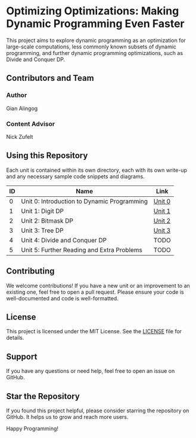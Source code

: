 # Optimizing Optimizations: Making Dynamic Programming Even Faster
This project aims to explore dynamic programming as an optimization for large-scale computations, less commonly known subsets of dynamic programming, and further dynamic programming optimizations, such as Divide and Conquer DP.

## Contributors and Team
### Author
Gian Alingog

### Content Advisor
Nick Zufelt

## Using this Repository
Each unit is contained within its own directory, each with its own write-up and any necessary sample code snippets and diagrams.

<!--
| ID | Name                                        | Link                       |
|----|---------------------------------------------|----------------------------|
| 0  | Unit 0: Introduction to Dynamic Programming | [Unit 0](./unit0/unit0.md) |
| 1  | Unit 1: Digit DP                            | [Unit 1](./unit1/unit1.md) |
| 2  | Unit 2: Bitmask DP                          | [Unit 2](./unit2/unit2.md) |
| 3  | Unit 3: Range DP                            |                            |
| 4  | Unit 4: Tree DP                             | [Unit 4](./unit4/unit4.md) |
| 5  | Unit 5: Divide and Conquer DP               |                            |
| 6  | Unit 6: Further Reading and Extra Problems  |                            |
-->


| ID | Name                                        | Link                       |
|----|---------------------------------------------|----------------------------|
| 0  | Unit 0: Introduction to Dynamic Programming | [Unit 0](./unit0/unit0.md) |
| 1  | Unit 1: Digit DP                            | [Unit 1](./unit1/unit1.md) |
| 2  | Unit 2: Bitmask DP                          | [Unit 2](./unit2/unit2.md) |
| 3  | Unit 3: Tree DP                             | [Unit 3](./unit3/unit3.md) |
| 4  | Unit 4: Divide and Conquer DP               | TODO                       |
| 5  | Unit 5: Further Reading and Extra Problems  | TODO                       |

## Contributing
We welcome contributions! If you have a new unit or an improvement to an existing one, feel free to open a pull request. Please ensure your code is well-documented and code is well-formatted.

## License
This project is licensed under the MIT License. See the [LICENSE](LICENSE) file for details.

## Support
If you have any questions or need help, feel free to open an issue on GitHub.

## Star the Repository
If you found this project helpful, please consider starring the repository on GitHub. It helps us to grow and reach more users.

Happy Programming!
